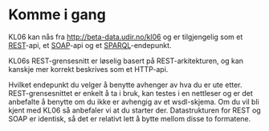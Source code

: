 # Komme i gang

KL06 kan nås fra http://beta-data.udir.no/kl06 og er tilgjengelig som et [REST](https://en.wikipedia.org/wiki/Representational_state_transfer)-api, et [SOAP](https://en.wikipedia.org/wiki/SOAP)-api og et [SPARQL](https://en.wikipedia.org/wiki/SPARQL)-endepunkt.

KL06s REST-grensesnitt er løselig basert på REST-arkitekturen, og kan kanskje mer korrekt beskrives som et HTTP-api.

Hvilket endepunkt du velger å benytte avhenger av hva du er ute etter. REST-grensesnittet er enkelt å ta i bruk, kan testes i en nettleser og er det anbefalte å benytte om du ikke er avhengig av et wsdl-skjema. Om du vil bli kjent med KL06 så anbefaler vi at du starter der. Datastrukturen for REST og SOAP er identisk, så det er relativt lett å bytte mellom disse to formatene.